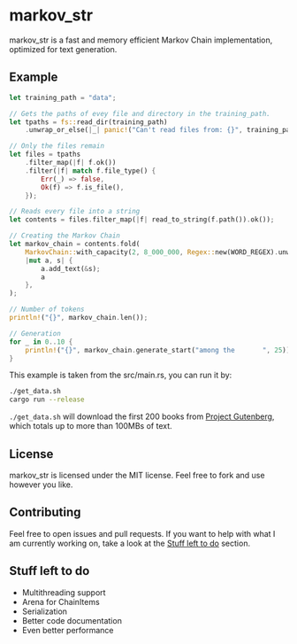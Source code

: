 # markov_str

markov_str is a fast and memory efficient Markov Chain implementation, optimized for text generation.

## Example

```rs
let training_path = "data";

// Gets the paths of evey file and directory in the training_path.
let tpaths = fs::read_dir(training_path)
	.unwrap_or_else(|_| panic!("Can't read files from: {}", training_path));

// Only the files remain
let files = tpaths
	.filter_map(|f| f.ok())
	.filter(|f| match f.file_type() {
		Err(_) => false,
		Ok(f) => f.is_file(),
	});

// Reads every file into a string
let contents = files.filter_map(|f| read_to_string(f.path()).ok());

// Creating the Markov Chain
let markov_chain = contents.fold(
	MarkovChain::with_capacity(2, 8_000_000, Regex::new(WORD_REGEX).unwrap()),
	|mut a, s| {
		a.add_text(&s);
		a
	},
);

// Number of tokens
println!("{}", markov_chain.len());

// Generation
for _ in 0..10 {
	println!("{}", markov_chain.generate_start("among the       ", 25));
}
```

This example is taken from the src/main.rs, you can run it by:
```sh
./get_data.sh
cargo run --release
```

`./get_data.sh` will download the first 200 books from [Project Gutenberg](https://www.gutenberg.org/), which totals up to more than 100MBs of text.

## License

markov_str is licensed under the MIT license. Feel free to fork and use however you like.

## Contributing

Feel free to open issues and pull requests. If you want to help with what I am currently working on, take a look at the [Stuff left to do](#stuff-left-to-do) section.

## Stuff left to do

- Multithreading support
- Arena for ChainItems
- Serialization
- Better code documentation
- Even better performance
